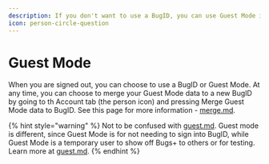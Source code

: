 ```yaml
---
description: If you don't want to use a BugID, you can use Guest Mode instead
icon: person-circle-question
---
```


# Guest Mode

When you are signed out, you can choose to use a BugID or Guest Mode. At any time, you can choose to merge your Guest Mode data to a new BugID by going to th Account tab (the person icon) and pressing Merge Guest Mode data to BugID. See this page for more information - [merge.md](bugid/merge.md "mention").

{% hint style="warning" %}
Not to be confused with [guest.md](bugid/guest.md "mention"). Guest mode is different, since Guest Mode is for not needing to sign into BugID, while Guest Mode is a temporary user to show off Bugs+ to others or for testing. Learn more at [guest.md](bugid/guest.md "mention").
{% endhint %}
